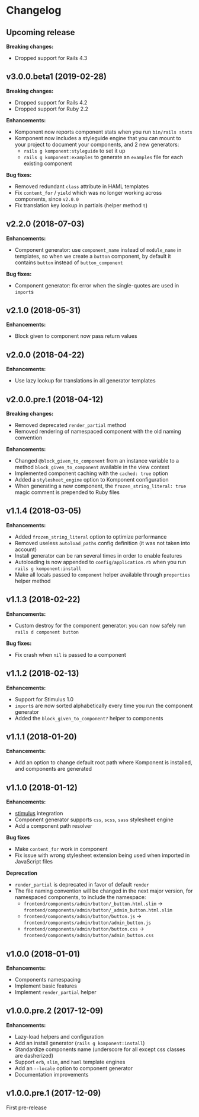 # Changelog

## Upcoming release

**Breaking changes:**
- Dropped support for Rails 4.3

## v3.0.0.beta1 (2019-02-28)

**Breaking changes:**
- Dropped support for Rails 4.2
- Dropped support for Ruby 2.2

**Enhancements:**
- Komponent now reports component stats when you run `bin/rails stats`
- Komponent now includes a styleguide engine that you can mount to your project
  to document your components, and 2 new generators:
  - `rails g komponent:styleguide` to set it up
  - `rails g komponent:examples` to generate an `examples` file for each existing component

**Bug fixes:**
- Removed redundant `class` attribute in HAML templates
- Fix `content_for` / `yield` which was no longer working across components, since `v2.0.0`
- Fix translation key lookup in partials (helper method `t`)

## v2.2.0 (2018-07-03)

**Enhancements:**
- Component generator: use `component_name` instead of `module_name` in templates,
  so when we create a `button` component, by default it contains `button` instead
  of `button_component`

**Bug fixes:**
- Component generator: fix error when the single-quotes are used in `import`s

## v2.1.0 (2018-05-31)

**Enhancements:**
- Block given to component now pass return values

## v2.0.0 (2018-04-22)

**Enhancements:**
- Use lazy lookup for translations in all generator templates

## v2.0.0.pre.1 (2018-04-12)

**Breaking changes:**
- Removed deprecated `render_partial` method
- Removed rendering of namespaced component with the old naming convention

**Enhancements:**
- Changed `@block_given_to_component` from an instance variable to a method `block_given_to_component` available in the view context
- Implemented component caching with the `cached: true` option
- Added a `stylesheet_engine` option to Komponent configuration
- When generating a new component, the `frozen_string_literal: true` magic comment is prepended to Ruby files

## v1.1.4 (2018-03-05)

**Enhancements:**
- Added `frozen_string_literal` option to optimize performance
- Removed useless `autoload_paths` config definition (it was not taken into account)
- Install generator can be ran several times in order to enable features
- Autoloading is now appended to `config/application.rb` when you run `rails g komponent:install`
- Make all locals passed to `component` helper available through `properties` helper method

## v1.1.3 (2018-02-22)

**Enhancements:**
- Custom destroy for the component generator: you can now safely run `rails d component button`

**Bug fixes:**
- Fix crash when `nil` is passed to a component

## v1.1.2 (2018-02-13)

**Enhancements:**
- Support for Stimulus 1.0
- `import`s are now sorted alphabetically every time you run the component generator
- Added the `block_given_to_component?` helper to components

## v1.1.1 (2018-01-20)

**Enhancements:**
- Add an option to change default root path where Komponent is installed, and components are generated

## v1.1.0 (2018-01-12)

**Enhancements:**
- [stimulus](https://github.com/stimulusjs/stimulus) integration
- Component generator supports `css`, `scss`, `sass` stylesheet engine
- Add a component path resolver

**Bug fixes**
- Make `content_for` work in component
- Fix issue with wrong stylesheet extension being used when
imported in JavaScript files

**Deprecation**
- `render_partial` is deprecated in favor of default `render`
- The file naming convention will be changed in the next major version, for namespaced components, to include the namespace:
  - `frontend/components/admin/button/_button.html.slim` -> `frontend/components/admin/button/_admin_button.html.slim`
  - `frontend/components/admin/button/button.js` -> `frontend/components/admin/button/admin_button.js`
  - `frontend/components/admin/button/button.css` -> `frontend/components/admin/button/admin_button.css`

## v1.0.0 (2018-01-01)

**Enhancements:**
- Components namespacing
- Implement basic features
- Implement `render_partial` helper

## v1.0.0.pre.2 (2017-12-09)

**Enhancements:**
- Lazy-load helpers and configuration
- Add an install generator (`rails g komponent:install`)
- Standardize components name (underscore for all except css classes are dasherized)
- Support `erb`, `slim`, and `haml` template engines
- Add an `--locale` option to component generator
- Documentation improvements

## v1.0.0.pre.1 (2017-12-09)

First pre-release
